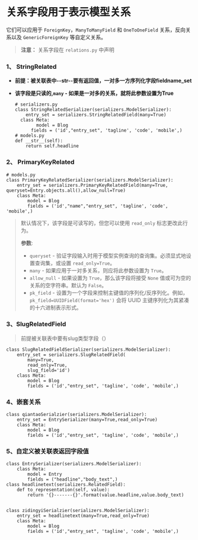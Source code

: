 # 关系字段用于表示模型关系

 它们可以应用于 `ForeignKey`，`ManyToManyField` 和 `OneToOneField` 关系，反向关系以及 `GenericForeignKey` 等自定义关系。

> **注意：** 关系字段在 `relations.py` 中声明

### 1、 StringRelated

- **前提：被关联表中--str--要有返回值，一对多一方序列化字段fieldname_set**

- **该字段是只读的,`many` - 如果是一对多的关系，就将此参数设置为True**

  ```
  # serializers.py
  class StringRelatedSerializer(serializers.ModelSerializer):
      entry_set = serializers.StringRelatedField(many=True)
    class Meta:
          model = Blog
        fields = ('id',"entry_set", 'tagline', 'code', 'mobile',)
  # models.py
  def __str__(self):
      return self.headline  
  ```


### 2、 PrimaryKeyRelated

```
# models.py
class PrimaryKeyRelatedSerializer(serializers.ModelSerializer):
    entry_set = serializers.PrimaryKeyRelatedField(many=True, queryset=Entry.objects.all(),allow_null=True)
    class Meta:
        model = Blog
        fields = ('id',"name","entry_set", 'tagline', 'code', 'mobile',)
```

>
>
>默认情况下，该字段是可读写的，但您可以使用 `read_only` 标志更改此行为。
>
>**参数**:
>
>- `queryset` - 验证字段输入时用于模型实例查询的查询集。必须显式地设置查询集，或设置 `read_only=True`。
>- `many` - 如果应用于一对多关系，则应将此参数设置为 `True`。
>- `allow_null` - 如果设置为 `True`，那么该字段将接受 `None` 值或可为空的关系的空字符串。默认为 `False`。
>- `pk_field` - 设置为一个字段来控制主键值的序列化/反序列化。例如， `pk_field=UUIDField(format='hex')` 会将 UUID 主键序列化为其紧凑的十六进制表示形式。



### 3、SlugRelatedField

> 前提被关联表中要有slug类型字段（）

```
class SlugRelatedFieldSerializer(serializers.ModelSerializer):
    entry_set = serializers.SlugRelatedField(
        many=True,
        read_only=True,
        slug_field='id')
    class Meta:
        model = Blog
        fields = ('id',"entry_set", 'tagline', 'code', 'mobile',)
```

### **4、嵌套关系**

```
class qiantaoSerialzier(serializers.ModelSerializer):
    entry_set = EntrySerializer(many=True,read_only=True)
    class Meta:
        model = Blog
        fields = ('id',"entry_set", 'tagline', 'code', 'mobile',)
```

### **5、自定义被关联表返回字段值**

```
class EntrySerializer(serializers.ModelSerializer):
    class Meta:
        model = Entry
        fields = ("headline","body_text",)
class headlinetext(serializers.RelatedField):
    def to_representation(self, value):
        return '{}-------{}'.format(value.headline,value.body_text)


class zidingyiSerialzier(serializers.ModelSerializer):
    entry_set = headlinetext(many=True,read_only=True)
    class Meta:
        model = Blog
        fields = ('id',"entry_set", 'tagline', 'code', 'mobile',)
```

